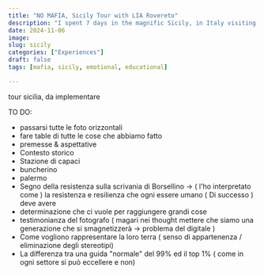 ```yaml
---
title: "NO MAFIA, Sicily Tour with LIA Rovereto"
description: "I spent 7 days in the magnific Sicily, in Italy visiting the most important places and meeting testimonials of the mafia period"
date: 2024-11-06
image: 
slug: sicily
categories: ["Experiences"]
draft: false
tags: [mafia, sicily, emotional, educational]

---
```


tour sicilia, da implementare

TO DO:
- passarsi tutte le foto orizzontali
- fare table di tutte le cose che abbiamo fatto
- premesse & aspettative
- Contesto storico
- Stazione di capaci
- buncherino
- palermo
- Segno della resistenza sulla scrivania di Borsellino -> ( l'ho interpretato come ) la resistenza e resilienza che ogni essere umano ( Di successo ) deve avere
- determinazione che ci vuole per raggiungere grandi cose
- testimonianza del fotografo ( magari nei thought  mettere che siamo una generazione che si smagnetizzerà -> problema del digitale )
- Come vogliono rappresentare la loro terra ( senso di appartenenza / eliminazione degli stereotipi)
- La differenza tra una guida "normale" del 99% ed il top 1% ( come in ogni settore si può eccellere e non)